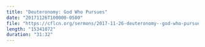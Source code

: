 ```yaml
---
title: "Deuteronomy: God Who Pursues"
date: "20171126T100000-0500"
file: "https://cflcn.org/sermons/2017-11-26-deuteronomy--god-who-pursues.m4a"
length: "15341072"
duration: "31:32"
---
```

